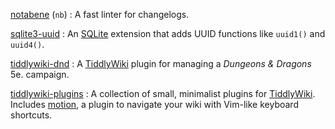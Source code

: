 [notabene](https://github.com/benwebber/notabene/) (`nb`)
:   A fast linter for changelogs.

[sqlite3-uuid](https:///github.com/benwebber/sqlite3-uuid/)
:   An [SQLite](https://sqlite.org/) extension that adds UUID functions like `uuid1()` and `uuid4()`.

[tiddlywiki-dnd](https://benwebber.github.io/tiddlywiki-dnd/)
:   A [TiddlyWiki] plugin for managing a <cite>Dungeons & Dragons</cite> 5e. campaign.

[tiddlywiki-plugins](https:///benwebber.github.io/tiddlywiki-plugins/)
:   A collection of small, minimalist plugins for [TiddlyWiki].
    Includes [motion](https://benwebber.github.io/tiddlywiki-plugins/#motion:tiddlywiki-plugins%20motion), a plugin to navigate your wiki with Vim-like keyboard shortcuts.

[TiddlyWiki]: https://tiddlywiki.com/
